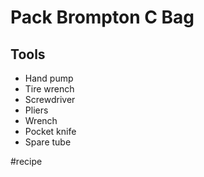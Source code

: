 # Pack Brompton C Bag
## Tools
* Hand pump
* Tire wrench
* Screwdriver
* Pliers
* Wrench
* Pocket knife
* Spare tube

#recipe